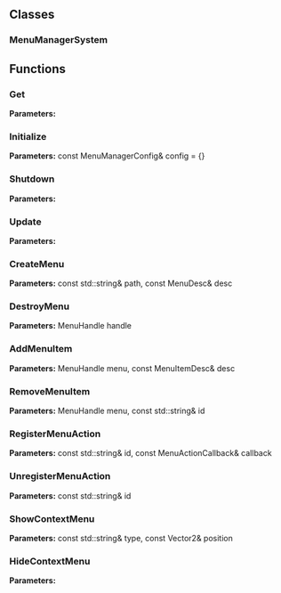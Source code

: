
## Classes

### MenuManagerSystem




## Functions

### Get



**Parameters:** 

### Initialize



**Parameters:** const MenuManagerConfig& config = {}

### Shutdown



**Parameters:** 

### Update



**Parameters:** 

### CreateMenu



**Parameters:** const std::string& path, const MenuDesc& desc

### DestroyMenu



**Parameters:** MenuHandle handle

### AddMenuItem



**Parameters:** MenuHandle menu, const MenuItemDesc& desc

### RemoveMenuItem



**Parameters:** MenuHandle menu, const std::string& id

### RegisterMenuAction



**Parameters:** const std::string& id, const MenuActionCallback& callback

### UnregisterMenuAction



**Parameters:** const std::string& id

### ShowContextMenu



**Parameters:** const std::string& type, const Vector2& position

### HideContextMenu



**Parameters:** 
